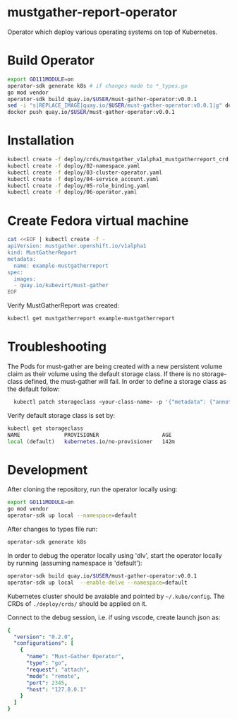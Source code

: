 mustgather-report-operator
====================

Operator which deploy various operating systems on top of Kubernetes.

# Build Operator
```bash
export GO111MODULE=on
operator-sdk generate k8s # if changes made to *_types.go
go mod vendor
operator-sdk build quay.io/$USER/must-gather-operator:v0.0.1
sed -i "s|REPLACE_IMAGE|quay.io/$USER/must-gather-operator:v0.0.1|g" deploy/operator.yaml
docker push quay.io/$USER/must-gather-operator:v0.0.1
```

# Installation
```bash
kubectl create -f deploy/crds/mustgather_v1alpha1_mustgatherreport_crd.yaml
kubectl create -f deploy/02-namespace.yaml
kubectl create -f deploy/03-cluster-operator.yaml
kubectl create -f deploy/04-service_account.yaml
kubectl create -f deploy/05-role_binding.yaml
kubectl create -f deploy/06-operator.yaml
```

# Create Fedora virtual machine
```bash
cat <<EOF | kubectl create -f -
apiVersion: mustgather.openshift.io/v1alpha1
kind: MustGatherReport
metadata:
  name: example-mustgatherreport
spec:
  images:
  - quay.io/kubevirt/must-gather
EOF
```

Verify MustGatherReport was created:

```bash
kubectl get mustgatherreport example-mustgatherreport
```

# Troubleshooting

The Pods for must-gather are being created with a new persistent volume claim as their volume using the default storage class.
If there is no storage-class defined, the must-gather will fail. In order to define a storage class as the default follow:
```bash
  kubectl patch storageclass <your-class-name> -p '{"metadata": {"annotations":{"storageclass.kubernetes.io/is-default-class":"true"}}}'
```

Verify default storage class is set by:
```bash
kubectl get storageclass
NAME              PROVISIONER                    AGE
local (default)   kubernetes.io/no-provisioner   142m
```

# Development
After cloning the repository, run the operator locally using:
```bash
export GO111MODULE=on
go mod vendor
operator-sdk up local --namespace=default
```

After changes to types file run:
```bash
operator-sdk generate k8s
```

In order to debug the operator locally using 'dlv', start the operator locally by running (assuming namespace is 'default'):
```bash
operator-sdk build quay.io/$USER/must-gather-operator:v0.0.1
operator-sdk up local  --enable-delve --namespace=default
```
Kubernetes cluster should be avaiable and pointed by `~/.kube/config`.
The CRDs of `./deploy/crds/` should be applied on it.

Connect to the debug session, i.e. if using vscode, create launch.json as:

```yaml
{
  "version": "0.2.0",
  "configurations": [
    {
      "name": "Must-Gather Operator",
      "type": "go",
      "request": "attach",
      "mode": "remote",
      "port": 2345,
      "host": "127.0.0.1"
    }
  ]
}
```